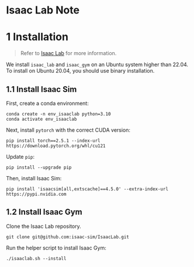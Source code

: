 Isaac Lab Note
===

# 1 Installation

> Refer to [Isaac Lab](https://isaac-sim.github.io/IsaacLab/main/source/setup/installation/pip_installation.html) for more information.

We install `isaac_lab` and `isaac_gym` on an Ubuntu system higher than 22.04. To install on Ubuntu 20.04, you should use binary installation.

## 1.1 Install Isaac Sim

First, create a conda environment:

```shell
conda create -n env_isaaclab python=3.10
conda activate env_isaaclab
```

Next, install `pytorch` with the correct CUDA version:

```shell
pip install torch==2.5.1 --index-url https://download.pytorch.org/whl/cu121
```

Update `pip`:

```shell
pip install --upgrade pip
```

Then, install Isaac Sim:

```shell
pip install 'isaacsim[all,extscache]==4.5.0' --extra-index-url https://pypi.nvidia.com
```

## 1.2 Install Isaac Gym

Clone the Isaac Lab repository. 

```shell
git clone git@github.com:isaac-sim/IsaacLab.git
```

Run the helper script to install Isaac Gym:

```shell
./isaaclab.sh --install
```



